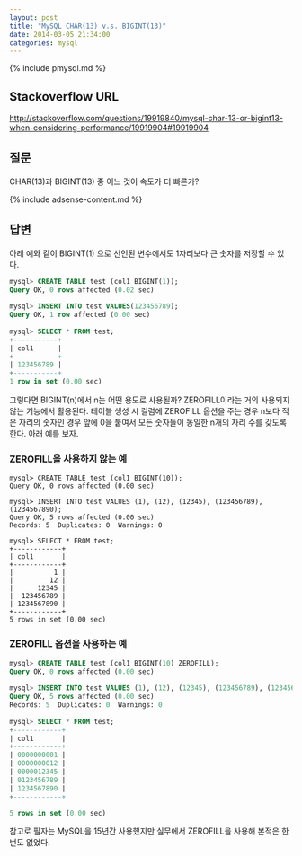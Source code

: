 ```yaml
---
layout: post
title: "MySQL CHAR(13) v.s. BIGINT(13)"
date: 2014-03-05 21:34:00
categories: mysql
---
```


{% include pmysql.md %}

## Stackoverflow URL

http://stackoverflow.com/questions/19919840/mysql-char-13-or-bigint13-when-considering-performance/19919904#19919904

## 질문

CHAR(13)과 BIGINT(13) 중 어느 것이 속도가 더 빠른가?

{% include adsense-content.md %}

## 답변

아래 예와 같이 BIGINT(1) 으로 선언된 변수에서도 1자리보다 큰 숫자를 저장할 수 있다.

```sql
mysql> CREATE TABLE test (col1 BIGINT(1));
Query OK, 0 rows affected (0.02 sec)
 
mysql> INSERT INTO test VALUES(123456789);
Query OK, 1 row affected (0.00 sec)
 
mysql> SELECT * FROM test;
+-----------+
| col1      |
+-----------+
| 123456789 |
+-----------+
1 row in set (0.00 sec)
```

그렇다면 BIGINT(n)에서 n는 어떤 용도로 사용될까? ZEROFILL이라는 거의 사용되지 않는 기능에서 활용된다. 테이블 생성 시 컬럼에 ZEROFILL 옵션을 주는 경우 n보다 적은 자리의 숫자인 경우 앞에 0을 붙여서 모든 숫자들이 동일한 n개의 자리 수를 갖도록 한다. 아래 예를 보자.

### ZEROFILL을 사용하지 않는 예

```
mysql> CREATE TABLE test (col1 BIGINT(10));
Query OK, 0 rows affected (0.00 sec)
 
mysql> INSERT INTO test VALUES (1), (12), (12345), (123456789), (1234567890);
Query OK, 5 rows affected (0.00 sec)
Records: 5  Duplicates: 0  Warnings: 0
 
mysql> SELECT * FROM test;
+------------+
| col1       |
+------------+
|          1 |
|         12 |
|      12345 |
|  123456789 |
| 1234567890 |
+------------+
5 rows in set (0.00 sec)
```

### ZEROFILL 옵션을 사용하는 예

```sql
mysql> CREATE TABLE test (col1 BIGINT(10) ZEROFILL);
Query OK, 0 rows affected (0.00 sec)
 
mysql> INSERT INTO test VALUES (1), (12), (12345), (123456789), (1234567890);
Query OK, 5 rows affected (0.00 sec)
Records: 5  Duplicates: 0  Warnings: 0
 
mysql> SELECT * FROM test;
+------------+
| col1       |
+------------+
| 0000000001 |
| 0000000012 |
| 0000012345 |
| 0123456789 |
| 1234567890 |
+------------+

5 rows in set (0.00 sec)
```

참고로 필자는 MySQL을 15년간 사용했지만 실무에서 ZEROFILL을 사용해 본적은 한번도 없었다.
